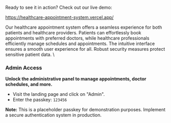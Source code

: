 Ready to see it in action? Check out our live demo:

https://healthcare-appointment-system.vercel.app/

Our healthcare appointment system offers a seamless experience for both patients and healthcare providers. Patients can effortlessly book appointments with preferred doctors, while healthcare professionals efficiently manage schedules and appointments. The intuitive interface ensures a smooth user experience for all. Robust security measures protect sensitive patient data. \
### Admin Access
**Unlock the administrative panel to manage appointments, doctor schedules, and more.**

* Visit the landing page and click on "Admin".
* Enter the passkey: `123456`

**Note:** This is a placeholder passkey for demonstration purposes. Implement a secure authentication system in production.




 
 
